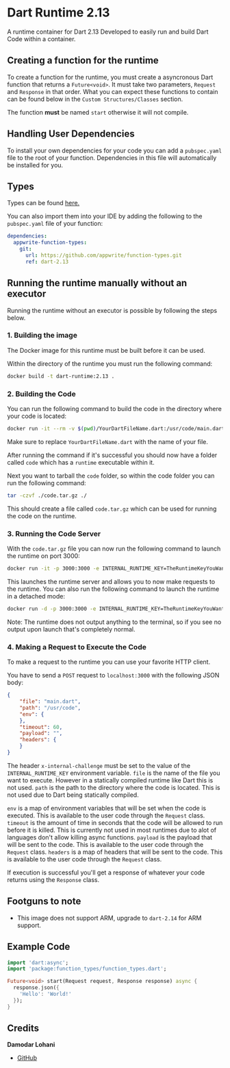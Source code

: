 # Dart Runtime 2.13
A runtime container for Dart 2.13
Developed to easily run and build Dart Code within a container.

## Creating a function for the runtime
To create a function for the runtime, you must create a asyncronous Dart function that returns a `Future<void>`. It must take two parameters, `Request` and `Response` in that order. What you can expect these functions to contain can be found below in the `Custom Structures/Classes` section.

The function **must** be named `start` otherwise it will not compile.

## Handling User Dependencies
To install your own dependencies for your code you can add a `pubspec.yaml` file to the root of your function. Dependencies in this file will automatically be installed for you.

## Types

Types can be found [here.](function_types)

You can also import them into your IDE by adding the following to the `pubspec.yaml` file of your function:
```yaml
dependencies:
  appwrite-function-types:
    git: 
      url: https://github.com/appwrite/function-types.git
      ref: dart-2.13
```


## Running the runtime manually without an executor
Running the runtime without an executor is possible by following the steps below.

### 1. Building the image

The Docker image for this runtime must be built before it can be used.

Within the directory of the runtime you must run the following command:
```bash
docker build -t dart-runtime:2.13 .
```

### 2. Building the Code

You can run the following command to build the code in the directory where your code is located:
```bash
docker run -it --rm -v $(pwd)/YourDartFileName.dart:/usr/code/main.dart -v $(pwd)/code:/usr/code dart-runtime:2.13 /usr/local/src/build.sh
```

Make sure to replace `YourDartFileName.dart` with the name of your file.

After running the command if it's successful you should now have a folder called `code` which has a `runtime` executable within it.

Next you want to tarball the `code` folder, so within the code folder you can run the following command:
```bash
tar -czvf ./code.tar.gz ./
```
This should create a file called `code.tar.gz` which can be used for running the code on the runtime.

### 3. Running the Code Server

With the `code.tar.gz` file you can now run the following command to launch the runtime on port 3000:
```bash
docker run -it -p 3000:3000 -e INTERNAL_RUNTIME_KEY=TheRuntimeKeyYouWant --rm -v $(pwd)/code.tar.gz:/tmp/code.tar.gz dart-runtime:2.13 /usr/local/src/launch.sh
```
This launches the runtime server and allows you to now make requests to the runtime. You can also run the following command to launch the runtime in a detached mode:
```bash
docker run -d -p 3000:3000 -e INTERNAL_RUNTIME_KEY=TheRuntimeKeyYouWant --rm -v $(pwd)/code.tar.gz:/tmp/code.tar.gz dart-runtime:2.13 /usr/local/src/launch.sh
```

Note: The runtime does not output anything to the terminal, so if you see no output upon launch that's completely normal.

### 4. Making a Request to Execute the Code

To make a request to the runtime you can use your favorite HTTP client.

You have to send a `POST` request to `localhost:3000` with the following JSON body:
```json
{
    "file": "main.dart",
    "path": "/usr/code",
    "env": {
    },
    "timeout": 60,
    "payload": "", 
    "headers": {
    }
}
```
The header `x-internal-challenge` must be set to the value of the `INTERNAL_RUNTIME_KEY` environment variable.
`file` is the name of the file you want to execute. However in a statically compiled runtime like Dart this is not used.
`path` is the path to the directory where the code is located. This is not used due to Dart being statically compiled.

`env` is a map of environment variables that will be set when the code is executed. This is available to the user code through the `Request` class.
`timeout` is the amount of time in seconds that the code will be allowed to run before it is killed. This is currently not used in most runtimes due to alot of languages don't allow killing async functions.
`payload` is the payload that will be sent to the code. This is available to the user code through the `Request` class.
`headers` is a map of headers that will be sent to the code. This is available to the user code through the `Request` class.

If execution is successful you'll get a response of whatever your code returns using the `Response` class.

## Footguns to note
 - This image does not support ARM, upgrade to `dart-2.14` for ARM support.

## Example Code

```dart
import 'dart:async';
import 'package:function_types/function_types.dart';

Future<void> start(Request request, Response response) async {
  response.json({
    'Hello': 'World!'
  });
}
```

## Credits
**Damodar Lohani**
 - [GitHub](https://github.com/lohanidamodar/)